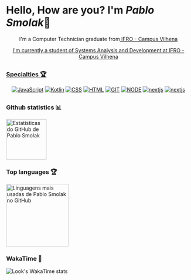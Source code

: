 <div>
  <h1>Hello, How are you? I'm <i>Pablo Smolak</i>🤠</h1>
  <p align="center" >I'm a Computer Technician graduate from<a href="https://portal.ifro.edu.br/vilhena"> IFRO - Campus Vilhena</p>
  <p align="center" >I'm currently a student of Systems Analysis and Development at <a href="https://portal.ifro.edu.br/vilhena">IFRO - Campus Vilhena</p>
</div>

  ##

### Specialties 🏆
<div align="center">
  <a href="https://github.com/pablosmolak?tab=repositories&language=javascript"><img src="https://img.shields.io/badge/JavaScript-F7DF1E?style=for-the-badge&logo=javascript&logoColor=black" alt="JavaScript"/></a>
  <a href="https://github.com/pablosmolak?tab=repositories&language=kotlin"><img src="https://img.shields.io/badge/kotlin-%237F52FF.svg?style=for-the-badge&logo=kotlin&logoColor=white" alt="Kotlin"/></a>
  <a href="https://github.com/pablosmolak?tab=repositories&language=css"><img src="https://img.shields.io/badge/CSS-239120?&style=for-the-badge&logo=css3&logoColor=white" alt="CSS"/></a>
  <a href="https://github.com/pablosmolak?tab=repositories&language=html"><img src="https://img.shields.io/badge/HTML5-E34F26?style=for-the-badge&logo=html5&logoColor=white" alt="HTML"/></a>
  <a href="https://github.com/pablosmolak?tab=repositories&language=git"><img src="https://img.shields.io/badge/git-%23F05033.svg?style=for-the-badge&logo=git&logoColor=white" alt="GIT" /></a>
  <a href="https://github.com/pablosmolak?tab=repositories&language=node"><img src="https://img.shields.io/badge/node.js-6DA55F?style=for-the-badge&logo=node.js&logoColor=white" alt="NODE" /></a>
  <a href="https://github.com/pablosmolak?tab=repositories&language=nextjs"><img src="https://img.shields.io/badge/Next.js-000000.svg?style=for-the-badge&logo=nextdotjs&logoColor=white" alt="nextjs"/></a>
  <a href="https://github.com/pablosmolak?tab=repositories&language=nextjs"><img src="https://img.shields.io/badge/Android Studio-96c901.svg?style=for-the-badge&logo=android" alt="nextjs"/></a>

</div>

##

### Github statistics 📊
<a href="https://github.com/pablosmolak">
    <img height="110em" src="https://github-readme-stats.vercel.app/api?username=pablosmolak&show_icons=true&theme=radical&include_all_commits=true&count_private=true" alt="Estatísticas do GitHub de Pablo Smolak"/>
</a>

### Top languages 🏆
<a href="https://github.com/pablosmolak">
    <img height="170em" src="https://github-readme-stats.vercel.app/api/top-langs/?username=pablosmolak&layout=compact&langs_count=16&theme=radical" alt="Linguagens mais usadas de Pablo Smolak no GitHub"/>
</a>

### WakaTime 🚀
![Look's WakaTime stats](https://github-readme-stats.vercel.app/api/wakatime?username=pablosmolak&theme=radical)
